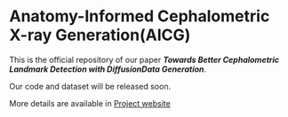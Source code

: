 # Anatomy-Informed Cephalometric X-ray Generation(AICG)

This is the official repository of our paper ***Towards Better Cephalometric Landmark Detection with DiffusionData Generation***.

Our code and dataset will be released soon.

More details are available in [Project website](https://mike-guo233.github.io/anatomy-informed-cepha-generation/)
